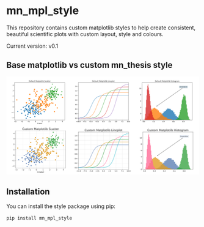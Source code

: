 # mn_mpl_style

This repository contains custom matplotlib styles to help create consistent, beautiful scientific plots with custom layout, style and colours.

Current version: v0.1

## Base matplotlib vs custom mn_thesis style

![style comparison](https://raw.githubusercontent.com/matt-nagle/mn_mpl_style/refs/heads/main/default_vs_mn_thesis_style.svg)

## Installation

You can install the style package using pip:

```bash
pip install mn_mpl_style